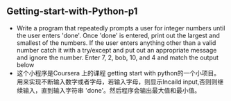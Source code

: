 ## Getting-start-with-Python-p1
- Write a program that repeatedly prompts a user for integer numbers until the user enters 'done'. Once 'done' is entered, print out the largest and smallest of the numbers. If the user enters anything other than a valid number catch it with a try/except and put out an appropriate message and ignore the number. Enter 7, 2, bob, 10, and 4 and match the output below
- 这个小程序是Coursera 上的课程 getting start with python的一个小项目。用来实现不断输入数字或者字母，若输入字母，则显示Incaild input,否则则继续输入，直到输入字符串 'done'。然后程序会输出最大值和最小值。

